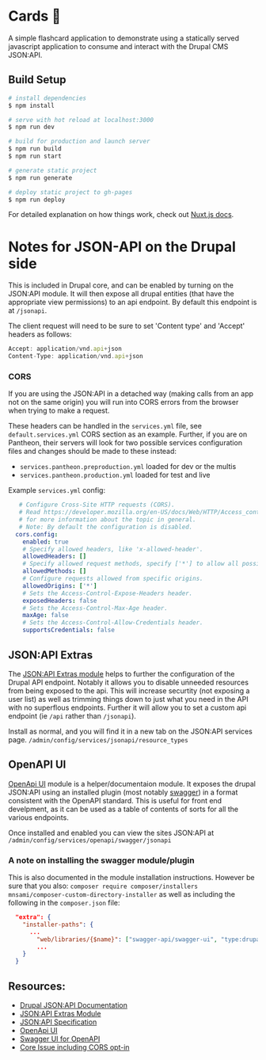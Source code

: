 # Cards :flower_playing_cards:

A simple flashcard application to demonstrate using a statically served javascript application to consume and interact with the Drupal CMS JSON:API.

## Build Setup

```bash
# install dependencies
$ npm install

# serve with hot reload at localhost:3000
$ npm run dev

# build for production and launch server
$ npm run build
$ npm run start

# generate static project
$ npm run generate

# deploy static project to gh-pages
$ npm run deploy
```

For detailed explanation on how things work, check out [Nuxt.js docs](https://nuxtjs.org).

# Notes for JSON-API on the Drupal side

This is included in Drupal core, and can be enabled by turning on the JSON:API module. It will then expose all drupal entities (that have the appropriate view permissions) to an api endpoint. By default this endpoint is at `/jsonapi`.

The client request will need to be sure to set 'Content type' and 'Accept' headers as follows:

```js
Accept: application/vnd.api+json
Content-Type: application/vnd.api+json
```

### CORS

If you are using the JSON:API in a detached way (making calls from an app not on the same origin) you will run into CORS errors from the browser when trying to make a request.

These headers can be handled in the `services.yml` file, see `default.services.yml` CORS section as an example. Further, if you are on Pantheon, their servers will look for two possible services configuration files and changes should be made to these instead:
  * `services.pantheon.preproduction.yml` loaded for dev or the multis
  * `services.pantheon.production.yml` loaded for test and live

Example `services.yml` config:
```yaml
   # Configure Cross-Site HTTP requests (CORS).
   # Read https://developer.mozilla.org/en-US/docs/Web/HTTP/Access_control_CORS
   # for more information about the topic in general.
   # Note: By default the configuration is disabled.
  cors.config:
    enabled: true
    # Specify allowed headers, like 'x-allowed-header'.
    allowedHeaders: []
    # Specify allowed request methods, specify ['*'] to allow all possible ones.
    allowedMethods: []
    # Configure requests allowed from specific origins.
    allowedOrigins: ['*']
    # Sets the Access-Control-Expose-Headers header.
    exposedHeaders: false
    # Sets the Access-Control-Max-Age header.
    maxAge: false
    # Sets the Access-Control-Allow-Credentials header.
    supportsCredentials: false
```

## JSON:API Extras

The [JSON:API Extras module](https://www.drupal.org/project/jsonapi_extras) helps to further the configuration of the Drupal API endpoint. Notably it allows you to disable unneeded resources from being exposed to the api. This will increase securtity (not exposing a user list) as well as trimming things down to just what you need in the API with no superflous endpoints. Further it will allow you to set a custom api endpoint (ie `/api` rather than `/jsonapi`).

Install as normal, and you will find it in a new tab on the JSON:API services page. `/admin/config/services/jsonapi/resource_types`

## OpenAPI UI

[OpenApi UI](https://www.drupal.org/project/openapi_ui) module is a helper/documentaion module. It exposes the drupal JSON:API using an installed plugin (most notably [swagger](https://www.drupal.org/project/openapi_ui_swagger)) in a format consistent with the OpenAPI standard. This is useful for front end develpment, as it can be used as a table of contents of sorts for all the various endpoints.

Once installed and enabled you can view the sites JSON:API at `/admin/config/services/openapi/swagger/jsonapi`

### A note on installing the swagger module/plugin

This is also documented in the module installation instructions. However be sure that you also:
`composer require composer/installers mnsami/composer-custom-directory-installer`
as well as including the following in the `composer.json` file:

```json
  "extra": {
    "installer-paths": {
      ...
        "web/libraries/{$name}": ["swagger-api/swagger-ui", "type:drupal-library"],
        ...
    }
  }
```




## Resources:
 * [Drupal JSON:API Documentation](https://www.drupal.org/docs/core-modules-and-themes/core-modules/jsonapi-module/jsonapi)
 * [JSON:API Extras Module](https://www.drupal.org/project/jsonapi_extras)
 * [JSON:API Specification](https://jsonapi.org/)
 * [OpenApi UI](https://www.drupal.org/project/openapi_ui)
 * [Swagger UI for OpenAPI](https://www.drupal.org/project/openapi_ui_swagger)
 * [Core Issue including CORS opt-in](https://www.drupal.org/node/2715637)

